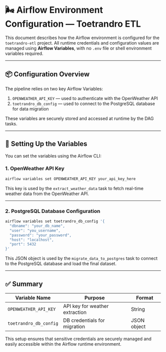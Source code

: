 # 🌬️ Airflow Environment Configuration — Toetrandro ETL

This document describes how the Airflow environment is configured for the `toetrandro-etl` project. All runtime credentials and configuration values are managed using **Airflow Variables**, with no `.env` file or shell environment variables required.

---

## 📦 Configuration Overview

The pipeline relies on two key Airflow Variables:

1. `OPENWEATHER_API_KEY` — used to authenticate with the OpenWeather API  
2. `toetrandro_db_config` — used to connect to the PostgreSQL database for data migration

These variables are securely stored and accessed at runtime by the DAG tasks.

---

## 🔐 Setting Up the Variables

You can set the variables using the Airflow CLI:

### 1. OpenWeather API Key

```bash
airflow variables set OPENWEATHER_API_KEY your_api_key_here
```

This key is used by the `extract_weather_data` task to fetch real-time weather data from the OpenWeather API.

---

### 2. PostgreSQL Database Configuration

```bash
airflow variables set toetrandro_db_config '{
  "dbname": "your_db_name",
  "user": "you_username",
  "password": "your_password",
  "host": "localhost",
  "port": 5432
}'
```

This JSON object is used by the `migrate_data_to_postgres` task to connect to the PostgreSQL database and load the final dataset.

---

## ✅ Summary

| Variable Name         | Purpose                          | Format     |
|-----------------------|----------------------------------|------------|
| `OPENWEATHER_API_KEY` | API key for weather extraction   | String     |
| `toetrandro_db_config`| DB credentials for migration     | JSON object|

This setup ensures that sensitive credentials are securely managed and easily accessible within the Airflow runtime environment.
